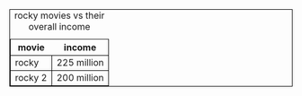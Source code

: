 <table>
<style>
  table, tr, td {
        border: 1px solid black;
    }
</style>
    <caption>rocky movies vs their overall income</caption>
    <tr>
        <th>movie</td>
        <th>income</td>
    </tr>
    <tr>
        <td>rocky</td>
        <td>225 million</td>
    </tr>
    <tr>
        <td>rocky 2</td>
        <td>200 million</td>
    </tr>
</table>
